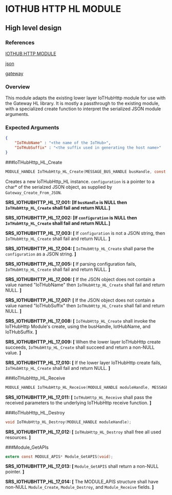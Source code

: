 IOTHUB HTTP HL MODULE
===========

High level design
-----------------

### References
[IOTHUB HTTP MODULE](./iothubhttpmodule.md)

[json](http://www.json.org)

[gateway](../../../../devdoc/gateway_requirements.md)

### Overview

This module adapts the existing lower layer IoTHubHttp module for use with the Gateway
HL library.  It is mostly a passthrough to the existing module, with a specialized
create function to  interpret the serialized JSON module arguments.

### Expected Arguments
```json
{
    "IoTHubName" : "<the name of the IoTHub>",
    "IoTHubSuffix" : "<the suffix used in generating the host name>"
}
```


###IoTHubHttp_HL_Create
```C
MODULE_HANDLE IoTHubHttp_HL_Create(MESSAGE_BUS_HANDLE busHandle, const void* configuration);
```
Creates a new IoTHubHttp_HL instance. `configuration` is a pointer to a char* 
of the serialzed JSON object, as supplied by `Gateway_Create_From_JSON`.

**SRS_IOTHUBHTTP_HL_17_001: [**If `busHandle` is NULL then `IoTHubHttp_HL_Create` 
shall fail and return NULL.**]**
 
**SRS_IOTHUBHTTP_HL_17_002: [**If `configuration` is NULL then 
`IoTHubHttp_HL_Create` shall fail and return NULL.**]**

**SRS_IOTHUBHTTP_HL_17_003: [** If `configuration` is not a JSON string, then `IoTHubHttp_HL_Create` shall 
fail and return NULL. **]**

**SRS_IOTHUBHTTP_HL_17_004: [** `IoTHubHttp_HL_Create` shall parse the `configuration` as a JSON string. **]**

**SRS_IOTHUBHTTP_HL_17_005: [** If parsing configuration fails, `IoTHubHttp_HL_Create` shall fail and return 
NULL. **]**

**SRS_IOTHUBHTTP_HL_17_006: [** If the JSON object does not contain a value named "IoTHubName" then `IoTHubHttp_HL_Create` shall fail and return NULL. **]**

**SRS_IOTHUBHTTP_HL_17_007: [** If the JSON object does not contain a value named "IoTHubSuffix" then `IoTHubHttp_HL_Create` shall fail and return NULL. **]**

**SRS_IOTHUBHTTP_HL_17_008: [** `IoTHubHttp_HL_Create` shall invoke the IoTHubHttp Module's create, using the busHandle, IotHubName, and IoTHubSuffix. **]**

**SRS_IOTHUBHTTP_HL_17_009: [** When the lower layer IoTHubHttp create succeeds, `IoTHubHttp_HL_Create` shall succeed and return a non-NULL value. **]**

**SRS_IOTHUBHTTP_HL_17_010: [** If the lower layer IoTHubHttp create fails, `IoTHubHttp_HL_Create` shall fail and return NULL. **]**

###IoTHubHttp_HL_Receive
```C
MODULE_HANDLE IoTHubHttp_HL_Receive(MODULE_HANDLE moduleHandle, MESSAGE_HANDLE messageHandle);
```

**SRS_IOTHUBHTTP_HL_17_011: [** `IoTHubHttp_HL_Receive` shall pass the received parameters to the underlying  IoTHubHttp receive function. **]**

###IoTHubHttp_HL_Destroy
```C
void IoTHubHttp_HL_Destroy(MODULE_HANDLE moduleHandle);
```
**SRS_IOTHUBHTTP_HL_17_012: [** `IoTHubHttp_HL_Destroy` shall free all used resources. **]**


###Module_GetAPIs
```C
extern const MODULE_APIS* Module_GetAPIS(void);
```

**SRS_IOTHUBHTTP_HL_17_013: [** `Module_GetAPIS` shall return a non-NULL pointer. **]**
 
**SRS_IOTHUBHTTP_HL_17_014: [** The MODULE_APIS structure shall have non-NULL `Module_Create`, `Module_Destroy`, and `Module_Receive` fields. **]**